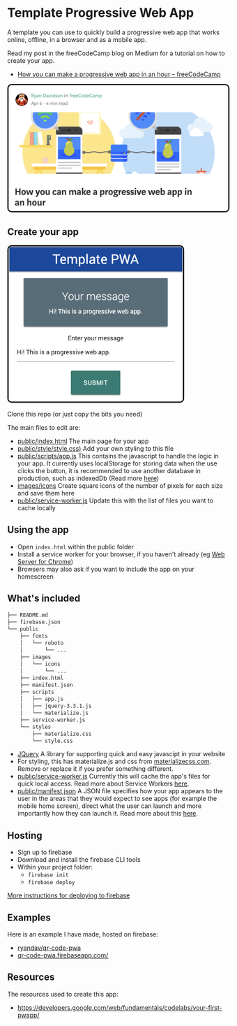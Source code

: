 # Template Progressive Web App

A template you can use to quickly build a progressive web app that works online, offline, in a browser and as a mobile app.

Read my post in the freeCodeCamp blog on Medium for a tutorial on how to create your app.

- [How you can make a progressive web app in an hour – freeCodeCamp](https://medium.freecodecamp.org/how-you-can-make-a-progressive-web-app-in-an-hour-7e36d560610e)

<p align="center">
  <a href="https://medium.freecodecamp.org/how-you-can-make-a-progressive-web-app-in-an-hour-7e36d560610e">
    <img src="images/progressive-web-app-in-an-hour.png" border="3" style="border-radius: 10px;">
  </a>
</p>

## Create your app

<img src="images/Screenshot.png" width="400" border="3" style="border-radius: 10px;">

Clone this repo (or just copy the bits you need)

The main files to edit are:  
- [public/index.html](public/index.html) The main page for your app
- [public/style/style.css)](public/style/style.css) Add your own styling to this file
- [public/scripts/app.js](public/scripts/app.js) This contains the javascript to handle the logic in your app. It currently uses localStorage for storing data when the use clicks the button, it is recommended to use another database in production, such as indexedDb (Read more [here](https://developers.google.com/web/fundamentals/codelabs/your-first-pwapp/#intercept_the_network_request_and_cache_the_response))
- [images/icons](images/icons) Create square icons of the number of pixels for each size and save them here
- [public/service-worker.js](public/service-worker.js) Update this with the list of files you want to cache locally

## Using the app

- Open `index.html` within the public folder
- Install a service worker for your browser, if you haven't already (eg [Web Server for Chrome](https://developers.google.com/web/fundamentals/codelabs/your-first-pwapp/#install_and_verify_web_server))
- Browsers may also ask if you want to include the app on your homescreen

## What's included

```
├── README.md
├── firebase.json
└── public
    ├── fonts
    │   └── roboto
    │       └── ...
    ├── images
    │   └── icons
    │       └── ...
    ├── index.html
    ├── manifest.json
    ├── scripts
    │   ├── app.js
    │   ├── jquery-3.3.1.js
    │   └── materialize.js
    ├── service-worker.js
    └── styles
        ├── materialize.css
        └── style.css
```

- [JQuery](https://jquery.com/) A library for supporting quick and easy javascipt in your website
- For styling, this has materialize.js and css from [materializecss.com](http://materializecss.com/). Remove or replace it if you prefer something different.
- [public/service-worker.js](public/service-worker.js) Currently this will cache the app's files for quick local access. Read more about Service Workers [here](https://developers.google.com/web/fundamentals/primers/service-workers/).
- [public/manifest.json](public/manifest.json) A JSON file specifies how your app appears to the user in the areas that they would expect to see apps (for example the mobile home screen), direct what the user can launch and more importantly how they can launch it. Read more about this [here](https://developers.google.com/web/fundamentals/codelabs/your-first-pwapp/#support_native_integration).

## Hosting

- Sign up to firebase  
- Download and install the firebase CLI tools  
- Within your project folder:
  - `firebase init`
  - `firebase deploy`

[More instructions for deploying to firebase](https://developers.google.com/web/fundamentals/codelabs/your-first-pwapp/#deploy_to_firebase)

## Examples

Here is an example I have made, hosted on firebase:
- [ryandav/qr-code-pwa](https://github.com/ryandav/qr-code-pwa)
- [qr-code-pwa.firebaseapp.com/](https://qr-code-pwa.firebaseapp.com/)

## Resources

The resources used to create this app:

- https://developers.google.com/web/fundamentals/codelabs/your-first-pwapp/
